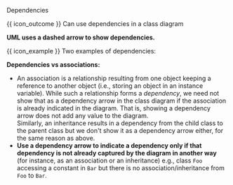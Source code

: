 <span id="title">Dependencies</span>

<span id="prereqs"></span>

<span id="outcomes">{{ icon_outcome }} Can use dependencies in a class diagram</span>

<div id="body">

**UML uses a dashed arrow to show dependencies.**

<pic eager src="{{baseUrl}}/uml/classDiagrams/dependencies/what/images/notation.png" width="350" />

<box>

{{ icon_example }} Two examples of dependencies:

<pic eager src="{{baseUrl}}/uml/classDiagrams/dependencies/what/images/examples.png" width="450" />
<p/>

</box>

**Dependencies vs associations:**
* An association is a relationship resulting from one object keeping a reference to another object (i.e., storing an object in an instance variable). While such a relationship forms a _dependency_, we need not show that as a dependency arrow in the class diagram if the association is already indicated in the diagram. That is, showing a dependency arrow does not add any value to the diagram.<br>
  Similarly, an inheritance results in a dependency from the child class to the parent class but we don't show it as a dependency arrow either, for the same reason as above.
* **Use a dependency arrow to indicate a dependency only if that dependency is not already captured by the diagram in another way** (for instance, as an association or an inheritance) e.g., class `Foo` accessing a constant in `Bar` but there is no association/inheritance from `Foo` to `Bar`.
</div>

<div id="extras">
</div>
